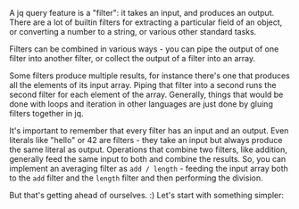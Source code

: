 A jq query feature is a "filter": it takes an input, and produces an output. There are a lot of builtin
filters for extracting a particular field of an object, or converting a number to a string, or various other
standard tasks.

Filters can be combined in various ways - you can pipe the output of one filter into another filter, or
collect the output of a filter into an array.

Some filters produce multiple results, for instance there's one that produces all the elements of its input
array. Piping that filter into a second runs the second filter for each element of the array. Generally,
things that would be done with loops and iteration in other languages are just done by gluing filters
together
in jq.

It's important to remember that every filter has an input and an output. Even literals like "hello" or 42
are
filters - they take an input but always produce the same literal as output. Operations that combine two
filters, like addition, generally feed the same input to both and combine the results. So, you can implement
an averaging filter as `add / length` - feeding the input array both to the `add` filter and the `length` filter and
then performing the division.

But that's getting ahead of ourselves. :) Let's start with something simpler:
